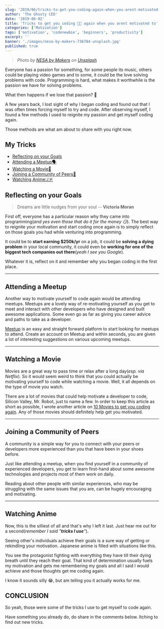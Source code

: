 ```yaml
---
slug: '2019/06/tricks-to-get-you-coding-again-when-you-arent-motivated-to'
author: 'The Ghosty CED'
date: '2019-06-02'
title: 'Tricks to get you coding 👨‍💻 again when you arent motivated to'
categories: ['Motivation']
tags: ['motivation', 'codenewbie', 'beginners', 'productivity']
excerpt: ''
banner: './images/nesa-by-makers-736784-unsplash.jpg'
published: true
---
```


> _Photo by [NESA by Makers](https://unsplash.com/@nesabymakers?utm_source=unsplash&utm_medium=referral&utm_content=creditCopyText) on [Unsplash](https://unsplash.com)_

Everyone has a passion for something, for some people its music, others could be playing video games and to some, it could be the love solving problems with code. Programming is hard, what makes it worthwhile is the passion we have for solving problems.

What then happens if we lose that passion? 🤔

A few years back, I lost sight of why I began coding and found out that I was often times forcing myself to try and code. After observing myself, I found a few methods I used to reignite my passion and get myself coding again.

Those methods are what am about to share with you right now.

## My Tricks

- [Reflecting on your Goals](#reflecting-on-your-goals)
- [Attending a Meetup🗣](#attending-a-meetup)
- [Watching a Movie🍿](#watching-a-movie)
- [Joining a Community of Peers👥](#joining-a-community-of-peers)
- [Watching Anime🇯🇵](#watching-anime)

## Reflecting on your Goals

> Dreams are little nudges from your soul -- **Victoria Moran**

First off, everyone has a particular reason why they came into programming(_and yes even those that do it for the money 😏_). The best way to reignite your motivation and start coding once again is to simply reflect on those goals you had while venturing into programming.

It could be to **start earning $250k/yr** on a job, it could be **solving a dying problem** in your local community, it could even be **working for one of the biggest tech companies out there**(_yeah I see you Google_).

Whatever it is, reflect on it and remember why you began coding in the first place.

---

## Attending a Meetup

Another way to motivate yourself to code again would be attending meetups. Meetups are a lovely way of re-motivating yourself as you get to meet and interact with other developers who have designed and built awesome applications. Some even go as far as giving you career advice and paths to take as a developer.

[Meetup](https://www.meetup.com/) is an easy and straight forward platform to start looking for meetups to attend. Create an account on Meetup and within seconds, you are given a lot of interesting suggestions on various upcoming meetups.

---

## Watching a Movie

Movies are a great way to pass time or relax after a long day(_esp. via Netflix_). So it would seem weird to think that you could actually be motivating yourself to code while watching a movie. Well, it all depends on the type of movie you watch.

There are a lot of movies that could help motivate a developer to code, Silicon Valley, Mr. Robot, just to name a few. In order to keep this article as short as possible, I wrote another article on [10 Movies to get you coding again](https://medium.com/the-andela-way/10-movies-to-get-you-coding-again-3d463b1bd9af). Any of those movies should definitely help get you motivated.

---

## Joining a Community of Peers

A community is a simple way for you to connect with your peers or developers more experienced than you that have been in your shoes before.

Just like attending a meetup, when you find yourself in a community of experienced developers, you get to learn first-hand about some awesome technologies and projects most of them work on daily.

Reading about other people with similar experiences, who may be struggling with the same issues that you are, can be hugely encouraging and motivating.

---

## Watching Anime

Now, this is the silliest of all and that's why I left it last. Just hear me out for a second(_remember I said "**tricks I use**"_).

Seeing other's individuals achieve their goals is a sure way of getting or rekindling your motivation. Japanese anime is filled with situations like this.

You see the protagonist fighting with everything they have till their dying breath until they reach their goal. That kind of determination usually fuels my motivation and gets me remembering my goals and all I said I would achieve and those thoughts get me coding again.

I know it sounds silly 😂, but am telling you it actually works for me.

## CONCLUSION

So yeah, those were some of the tricks I use to get myself to code again.

Have something you already do, do share in the comments below. Itching to find out new tricks.

